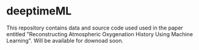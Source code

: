 # deeptimeML
This repository contains data and source code used used in the paper entitled "Reconstructing Atmospheric Oxygenation History Using Machine Learning". Will be available for downoad soon.
